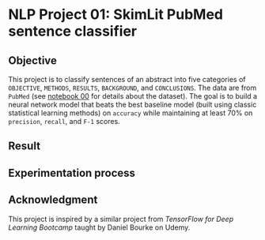 # NLP Project 01: SkimLit PubMed sentence classifier

## Objective

This project is to classify sentences of an abstract into five categories of `OBJECTIVE`, `METHODS`, `RESULTS`, `BACKGROUND`, and `CONCLUSIONS`. The data are from `PubMed` (see [notebook 00](https://github.com/ZYWZong/ML_Practice_Projects/blob/e60a659556b3f231576d4f5c81e0fd0e491ba57e/SkimLit_project_practice/SkimLit_data_preprocessing_and_baseline_model_00.ipynb) for details about the dataset). The goal is to build a neural network model that beats the best baseline model (built using classic statistical learning methods) on `accuracy` while maintaining at least $70$% on `precision`, `recall`, and `F-1` scores.

## Result

## Experimentation process



## Acknowledgment

This project is inspired by a similar project from *TensorFlow for Deep Learning Bootcamp* taught by Daniel Bourke on Udemy.

